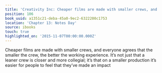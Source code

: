 ```yaml
---
title: 'Creativity Inc: Cheaper films are made with smaller crews, and everyone agre…'
position: 106
book_uuid: a1351c21-deba-45a0-9ec2-6322200c1753
location: 'Chapter 13: Notes Day'
source: ibooks
touch: true
highlighted_on: '2015-11-07T00:00:00.000Z'
---
```


Cheaper films are made with smaller crews, and everyone agrees that the smaller the crew, the better the working experience. It’s not just that a leaner crew is closer and more collegial; it’s that on a smaller production it’s easier for people to feel that they’ve made an impact